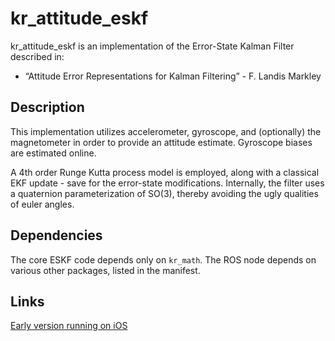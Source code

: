 # kr_attitude_eskf

kr_attitude_eskf is an implementation of the Error-State Kalman Filter described
in:

* “Attitude Error Representations for Kalman Filtering” - F. Landis Markley

## Description

This implementation utilizes accelerometer, gyroscope, and (optionally) the magnetometer in order to provide an attitude estimate. Gyroscope biases are estimated online.

A 4th order Runge Kutta process model is employed, along with a classical EKF update - save for the error-state modifications. Internally, the filter uses a quaternion parameterization of SO(3), thereby avoiding the ugly qualities of euler angles.

## Dependencies

The core ESKF code depends only on `kr_math`. The ROS node depends on various other packages, listed in the manifest.

## Links

[Early version running on iOS](http://www.youtube.com/watch?v=ijK2ndEGBXA)
